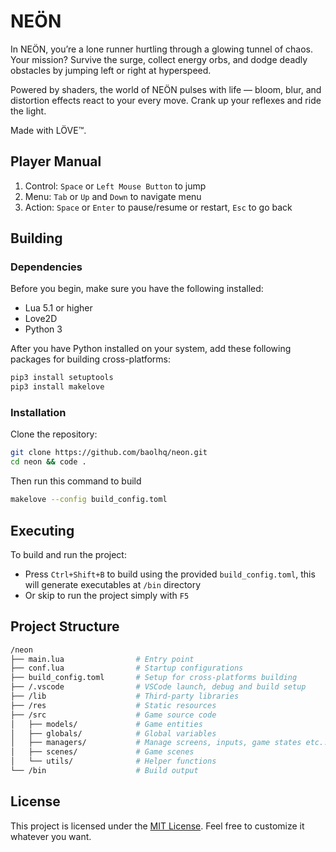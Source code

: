 # NEÖN

In NEÖN, you’re a lone runner hurtling through a glowing tunnel of chaos. Your mission? Survive the surge, collect energy orbs, and dodge deadly obstacles by jumping left or right at hyperspeed.

Powered by shaders, the world of NEÖN pulses with life — bloom, blur, and distortion effects react to your every move. Crank up your reflexes and ride the light.

Made with LÖVE™.

## Player Manual

1. Control: `Space` or `Left Mouse Button` to jump
2. Menu: `Tab` or `Up` and `Down` to navigate menu
3. Action: `Space` or `Enter` to pause/resume or restart, `Esc` to go back

## Building

### Dependencies

Before you begin, make sure you have the following installed:

- Lua 5.1 or higher
- Love2D
- Python 3

After you have Python installed on your system, add these following packages for building cross-platforms:

```sh
pip3 install setuptools
pip3 install makelove
```

### Installation

Clone the repository:

```sh
git clone https://github.com/baolhq/neon.git
cd neon && code .
```

Then run this command to build

```sh
makelove --config build_config.toml
```

## Executing

To build and run the project:

- Press `Ctrl+Shift+B` to build using the provided `build_config.toml`, this will generate executables at `/bin` directory
- Or skip to run the project simply with `F5`

## Project Structure

```sh
/neon
├── main.lua                # Entry point
├── conf.lua                # Startup configurations
├── build_config.toml       # Setup for cross-platforms building
├── /.vscode                # VSCode launch, debug and build setup
├── /lib                    # Third-party libraries
├── /res                    # Static resources
├── /src                    # Game source code
│   ├── models/             # Game entities
│   ├── globals/            # Global variables
│   ├── managers/           # Manage screens, inputs, game states etc..
│   ├── scenes/             # Game scenes
│   └── utils/              # Helper functions
└── /bin                    # Build output
```

## License

This project is licensed under the [MIT License](LICENSE.md). Feel free to customize it whatever you want.
